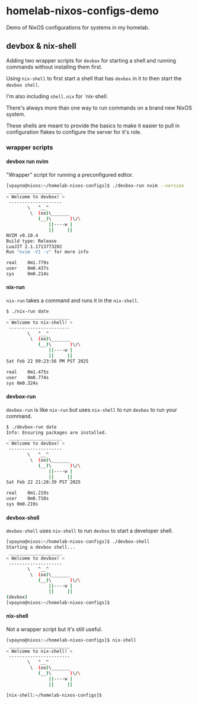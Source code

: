 # homelab-nixos-configs-demo

Demo of NixOS configurations for systems in my homelab.

## devbox & nix-shell

Adding two wrapper scripts for `devbox` for starting a shell and running
commands without installing them first.

Using `nix-shell` to first start a shell that has `devbox` in it to then start
the `devbox shell`.

I'm also including `shell.nix` for `nix-shell.

There's always more than one way to run commands on a brand new NixOS system.

These shells are meant to provide the basics to make it easier to pull in
configuration flakes to configure the server for it's role.

### wrapper scripts

#### devbox run nvim

"Wrapper" script for running a preconfigured editor.

```bash
[vpayno@nixos:~/homelab-nixos-configs]$ ./devbox-run nvim --version
 ____________________
< Welcome to devbox! >
 --------------------
        \   ^__^
         \  (oo)\_______
            (__)\       )\/\
                ||----w |
                ||     ||
NVIM v0.10.4
Build type: Release
LuaJIT 2.1.1713773202
Run "nvim -V1 -v" for more info

real    0m1.779s
user    0m0.437s
sys     0m0.214s
```

#### nix-run

`nix-run` takes a command and runs it in the `nix-shell`.

```bash
$ ./nix-run date
 _______________________
< Welcome to nix-shell! >
 -----------------------
        \   ^__^
         \  (oo)\_______
            (__)\       )\/\
                ||----w |
                ||     ||
Sat Feb 22 09:23:56 PM PST 2025

real	0m1.475s
user	0m0.774s
sys	0m0.324s
```

#### devbox-run

`devbox-run` is like `nix-run` but uses `nix-shell` to run `devbox` to run your
command.

```bash
$ ./devbox-run date
Info: Ensuring packages are installed.
 ____________________
< Welcome to devbox! >
 --------------------
        \   ^__^
         \  (oo)\_______
            (__)\       )\/\
                ||----w |
                ||     ||
Sat Feb 22 21:28:39 PST 2025

real	0m1.219s
user	0m0.710s
sys	0m0.219s
```

#### devbox-shell

`devbox-shell` uses `nix-shell` to run `devbox` to start a developer shell.

```bash
[vpayno@nixos:~/homelab-nixos-configs]$ ./devbox-shell
Starting a devbox shell...
 ____________________
< Welcome to devbox! >
 --------------------
        \   ^__^
         \  (oo)\_______
            (__)\       )\/\
                ||----w |
                ||     ||
(devbox)
[vpayno@nixos:~/homelab-nixos-configs]$
```

#### nix-shell

Not a wrapper script but it's still useful.

```bash
[vpayno@nixos:~/homelab-nixos-configs]$ nix-shell
 _______________________
< Welcome to nix-shell! >
 -----------------------
        \   ^__^
         \  (oo)\_______
            (__)\       )\/\
                ||----w |
                ||     ||

[nix-shell:~/homelab-nixos-configs]$
```
